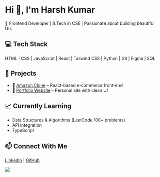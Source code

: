 # Hi 👋, I'm Harsh Kumar

🚀 Frontend Developer | B.Tech in CSE | Passionate about building beautiful UIs

## 💻 Tech Stack
HTML | CSS | JavaScript | React | Tailwind CSS | Python | Git | Figma | SQL

## 🌟 Projects
- 🔗 [Amazon Clone](https://github.com/harsh050110/amazon-clone) – React-based e-commerce front-end
- 🔗 [Portfolio Website](https://github.com/harsh050110/portfolio) – Personal site with clean UI

## 📈 Currently Learning
- Data Structures & Algorithms (LeetCode 100+ problems)
- API integration
- TypeScript

## 📫 Connect With Me
[LinkedIn](https://www.linkedin.com/in/harsh-kumar-984) | [GitHub](https://github.com/harsh050110)



<img src="https://readme-typing-svg.herokuapp.com?font=Fira+Code&size=22&pause=1000&color=0A4BFF&center=true&vCenter=true&width=440&height=50&lines=Frontend+Developer;React+Lover;Currently+Learning+DSA" />



